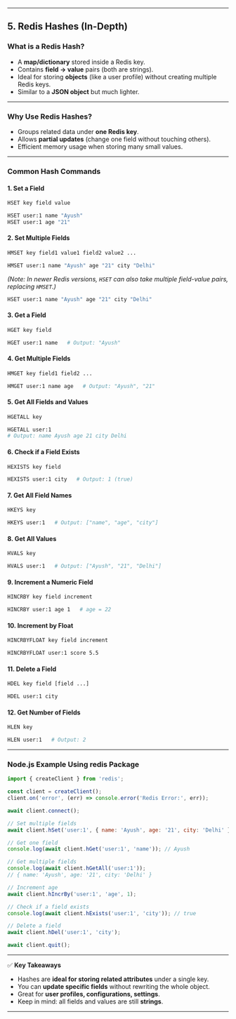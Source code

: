 
---

## **5. Redis Hashes (In-Depth)**

### **What is a Redis Hash?**

* A **map/dictionary** stored inside a Redis key.
* Contains **field → value** pairs (both are strings).
* Ideal for storing **objects** (like a user profile) without creating multiple Redis keys.
* Similar to a **JSON object** but much lighter.

---

### **Why Use Redis Hashes?**

* Groups related data under **one Redis key**.
* Allows **partial updates** (change one field without touching others).
* Efficient memory usage when storing many small values.

---

### **Common Hash Commands**

#### **1. Set a Field**

```sh
HSET key field value
```

```sh
HSET user:1 name "Ayush"
HSET user:1 age "21"
```

#### **2. Set Multiple Fields**

```sh
HMSET key field1 value1 field2 value2 ...
```

```sh
HMSET user:1 name "Ayush" age "21" city "Delhi"
```

*(Note: In newer Redis versions, `HSET` can also take multiple field-value pairs, replacing `HMSET`.)*

```sh
HSET user:1 name "Ayush" age "21" city "Delhi"
```

#### **3. Get a Field**

```sh
HGET key field
```

```sh
HGET user:1 name   # Output: "Ayush"
```

#### **4. Get Multiple Fields**

```sh
HMGET key field1 field2 ...
```

```sh
HMGET user:1 name age   # Output: "Ayush", "21"
```

#### **5. Get All Fields and Values**

```sh
HGETALL key
```

```sh
HGETALL user:1
# Output: name Ayush age 21 city Delhi
```

#### **6. Check if a Field Exists**

```sh
HEXISTS key field
```

```sh
HEXISTS user:1 city   # Output: 1 (true)
```

#### **7. Get All Field Names**

```sh
HKEYS key
```

```sh
HKEYS user:1   # Output: ["name", "age", "city"]
```

#### **8. Get All Values**

```sh
HVALS key
```

```sh
HVALS user:1   # Output: ["Ayush", "21", "Delhi"]
```

#### **9. Increment a Numeric Field**

```sh
HINCRBY key field increment
```

```sh
HINCRBY user:1 age 1   # age = 22
```

#### **10. Increment by Float**

```sh
HINCRBYFLOAT key field increment
```

```sh
HINCRBYFLOAT user:1 score 5.5
```

#### **11. Delete a Field**

```sh
HDEL key field [field ...]
```

```sh
HDEL user:1 city
```

#### **12. Get Number of Fields**

```sh
HLEN key
```

```sh
HLEN user:1   # Output: 2
```

---

### **Node.js Example Using redis Package**

```javascript
import { createClient } from 'redis';

const client = createClient();
client.on('error', (err) => console.error('Redis Error:', err));

await client.connect();

// Set multiple fields
await client.hSet('user:1', { name: 'Ayush', age: '21', city: 'Delhi' });

// Get one field
console.log(await client.hGet('user:1', 'name')); // Ayush

// Get multiple fields
console.log(await client.hGetAll('user:1')); 
// { name: 'Ayush', age: '21', city: 'Delhi' }

// Increment age
await client.hIncrBy('user:1', 'age', 1);

// Check if a field exists
console.log(await client.hExists('user:1', 'city')); // true

// Delete a field
await client.hDel('user:1', 'city');

await client.quit();
```

---

✅ **Key Takeaways**

* Hashes are **ideal for storing related attributes** under a single key.
* You can **update specific fields** without rewriting the whole object.
* Great for **user profiles, configurations, settings**.
* Keep in mind: all fields and values are still **strings**.

---
